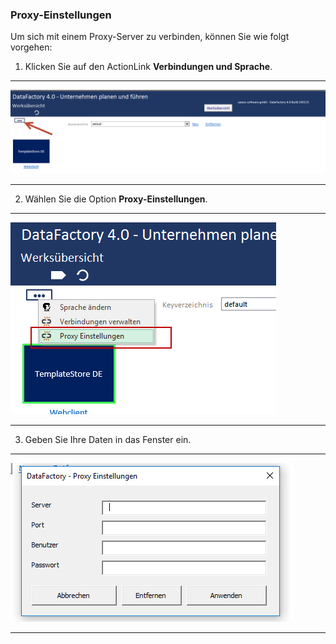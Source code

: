 ### Proxy-Einstellungen

Um sich mit einem Proxy-Server zu verbinden, können Sie wie folgt vorgehen:

1) Klicken Sie auf den ActionLink **Verbindungen und Sprache**.  

---
![](/Pictures/Excel-Client/Werk/Proxy-Einstellungen/proxy_einstellungen_1.png)

---

2) Wählen Sie die Option **Proxy-Einstellungen**.

---
![](/Pictures/Excel-Client/Werk/Proxy-Einstellungen/proxy_einstellungen_2.png)

---

3) Geben Sie Ihre Daten in das Fenster ein.

---
![](/Pictures/Excel-Client/Werk/Proxy-Einstellungen/proxy_einstellungen_3.png)

---
